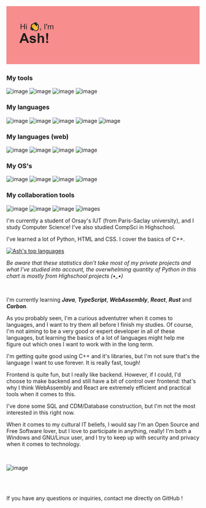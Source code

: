 ![](header.png)

### My tools
![image](https://img.shields.io/badge/Sqlite-003B57?style=for-the-badge&logo=sqlite&logoColor=white)
![image](https://img.shields.io/badge/CMake-064F8C?style=for-the-badge&logo=cmake&logoColor=white)
![image](https://img.shields.io/badge/VSCode-0078D4?style=for-the-badge&logo=visual%20studio%20code&logoColor=white)
![image](https://img.shields.io/badge/prettier-1A2C34?style=for-the-badge&logo=prettier&logoColor=F7BA3E)

### My languages
![image](https://img.shields.io/badge/C-00599C?style=for-the-badge&logo=c&logoColor=white)
![image](https://img.shields.io/badge/C%2B%2B-00599C?style=for-the-badge&logo=c%2B%2B&logoColor=white)
![image](https://img.shields.io/badge/Python-FFD43B?style=for-the-badge&logo=python&logoColor=blue)
![image](https://img.shields.io/badge/Rust-000000?style=for-the-badge&logo=rust&logoColor=white)
![image](https://img.shields.io/badge/Shell_Script-121011?style=for-the-badge&logo=gnu-bash&logoColor=white)

### My languages (web)
![image](https://img.shields.io/badge/HTML5-E34F26?style=for-the-badge&logo=html5&logoColor=white)
![image](https://img.shields.io/badge/React-20232A?style=for-the-badge&logo=react&logoColor=61DAFB)
![image](https://img.shields.io/badge/TypeScript-007ACC?style=for-the-badge&logo=typescript&logoColor=white)
![image](https://img.shields.io/badge/WebAssembly-654FF0?style=for-the-badge&logo=WebAssembly&logoColor=white)

### My OS's
![image](https://img.shields.io/badge/Arch_Linux-1793D1?style=for-the-badge&logo=arch-linux&logoColor=white)
![image](https://img.shields.io/badge/Ubuntu-E95420?style=for-the-badge&logo=ubuntu&logoColor=white)
![image](https://img.shields.io/badge/Windows-0078D6?style=for-the-badge&logo=windows&logoColor=white)
![image](https://img.shields.io/badge/Raspberry%20Pi-A22846?style=for-the-badge&logo=Raspberry%20Pi&logoColor=white)

### My collaboration tools
![image](https://img.shields.io/badge/GitHub-100000?style=for-the-badge&logo=github&logoColor=white)
![image](https://img.shields.io/badge/GitLab-330F63?style=for-the-badge&logo=gitlab&logoColor=white)
![image](https://img.shields.io/badge/GIT-E44C30?style=for-the-badge&logo=git&logoColor=white)
![images](https://img.shields.io/badge/Markdown-000000?style=for-the-badge&logo=markdown&logoColor=white)

I'm currently a student of Orsay's IUT (from Paris-Saclay university), and I study Computer Science! I've also studied CompSci in Highschool.

I've learned a lot of Python, HTML and CSS. I cover the basics of C++.

[![Ash's top languages](https://github-readme-stats.vercel.app/api/top-langs/?username=sillyash&theme=blue-green)](https://github.com/sillyash/github-readme-stats)

*Be aware that these statistics don't take most of my private projects and what I've studied into account, the overwhelming quantity of Python in this chart is mostly from Highschool projects (•_•)*

<br>

I'm currently learning ***Java***, ***TypeScript***, ***WebAssembly***, ***React***, ***Rust*** and ***Carbon***.

As you probably seen, I'm a curious adventutrer when it comes to languages, and I want to try them all before I finish my studies. Of course, I'm not aiming to be a very good or expert developer in all of these languages, but learning the basics of a lot of languages might help me figure out which ones I want to work with in the long term.

I'm getting quite good using C++ and it's libraries, but I'm not sure that's the language I want to use forever. It is really fast, tough!

Frontend is quite fun, but I really like backend. However, if I could, I'd choose to make backend and still have a bit of control over frontend: that's why I think WebAssembly and React are extremely efficient and practical tools when it comes to this.

I've done some SQL and CDM/Database construction, but I'm not the most interested in this right now.

When it comes to my cultural IT beliefs, I would say I'm an Open Source and Free Software lover, but I love to participate in anything, really! I'm both a Windows and GNU/Linux user, and I try to keep up with security and privacy when it comes to technology.

<br>

![image](https://gists-readme.yizack.com/api?user=sillyash)

<br><br>

If you have any questions or inquiries, contact me directly on GitHub !
